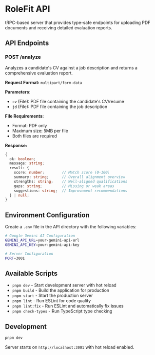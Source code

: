 # RoleFit API

tRPC-based server that provides type-safe endpoints for uploading PDF documents and receiving detailed evaluation reports.

## API Endpoints

### POST /analyze

Analyzes a candidate's CV against a job description and returns a comprehensive evaluation report.

**Request Format:** `multipart/form-data`

**Parameters:**

- `cv` (File): PDF file containing the candidate's CV/resume
- `jd` (File): PDF file containing the job description

**File Requirements:**

- Format: PDF only
- Maximum size: 5MB per file
- Both files are required

**Response:**

```typescript
{
  ok: boolean;
  message: string;
  result: {
    score: number;        // Match score (0-100)
    summary: string;      // Overall alignment overview
    strengths: string;    // Well-aligned qualifications
    gaps: string;         // Missing or weak areas
    suggestions: string;  // Improvement recommendations
  } | null;
}
```

## Environment Configuration

Create a `.env` file in the API directory with the following variables:

```bash
# Google Gemini AI Configuration
GEMINI_API_URL=your-gemini-api-url
GEMINI_API_KEY=your-gemini-api-key

# Server Configuration
PORT=3001
```

## Available Scripts

- `pnpm dev` - Start development server with hot reload
- `pnpm build` - Build the application for production
- `pnpm start` - Start the production server
- `pnpm lint` - Run ESLint for code quality
- `pnpm lint:fix` - Run ESLint and automatically fix issues
- `pnpm check-types` - Run TypeScript type checking

## Development

```bash
pnpm dev
```

Server starts on `http://localhost:3001` with hot reload enabled.
